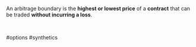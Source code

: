 An arbitrage boundary is the **highest or lowest price** of a **contract** that can be traded **without incurring a loss**.


<br>

#options #synthetics 